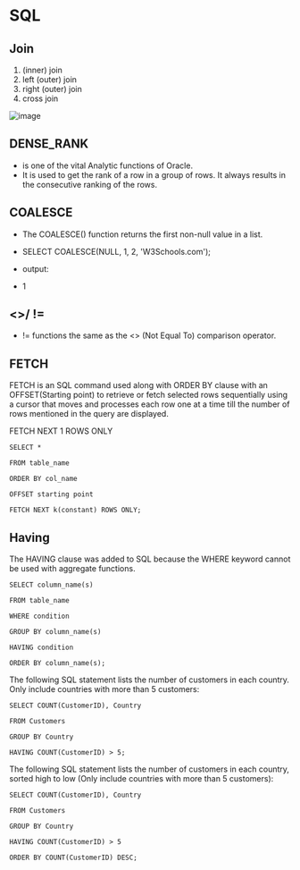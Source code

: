 # SQL

## Join
1. (inner) join
2. left (outer) join
3. right (outer) join
4. cross join

![image](https://user-images.githubusercontent.com/79159894/162604926-3d1f6e35-1b98-4afb-a385-0a77deca0cd9.png)


## DENSE_RANK
-  is one of the vital Analytic functions of Oracle. 
-  It is used to get the rank of a row in a group of rows. It always results in the consecutive ranking of the rows.

## COALESCE
- The COALESCE() function returns the first non-null value in a list.
- SELECT COALESCE(NULL, 1, 2, 'W3Schools.com');

- output:
- 1

##  <>/ != 

- != functions the same as the <> (Not Equal To) comparison operator.

## FETCH
FETCH is an SQL command used along with ORDER BY clause with an OFFSET(Starting point) to retrieve or fetch selected rows sequentially using a cursor that moves and processes each row one at a time till the number of rows mentioned in the query are displayed.

FETCH NEXT 1 ROWS ONLY
```
SELECT *

FROM table_name

ORDER BY col_name

OFFSET starting point

FETCH NEXT k(constant) ROWS ONLY;
```
## Having

The HAVING clause was added to SQL because the WHERE keyword cannot be used with aggregate functions.
```
SELECT column_name(s)

FROM table_name

WHERE condition

GROUP BY column_name(s)

HAVING condition

ORDER BY column_name(s);
```


The following SQL statement lists the number of customers in each country. Only include countries with more than 5 customers:

```
SELECT COUNT(CustomerID), Country

FROM Customers

GROUP BY Country

HAVING COUNT(CustomerID) > 5;
```

The following SQL statement lists the number of customers in each country, sorted high to low (Only include countries with more than 5 customers):

```
SELECT COUNT(CustomerID), Country

FROM Customers

GROUP BY Country

HAVING COUNT(CustomerID) > 5

ORDER BY COUNT(CustomerID) DESC;
```







